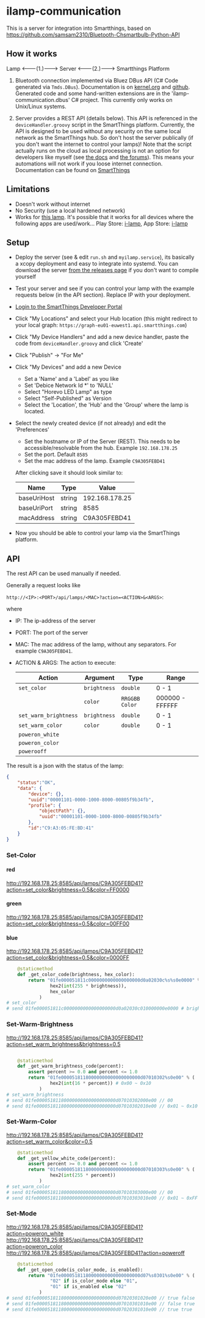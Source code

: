 # ilamp-communication

This is a server for integration into Smartthings, based on https://github.com/samsam2310/Bluetooth-Chsmartbulb-Python-API

## How it works

Lamp <---(1.)---> Server <---(2.)---> Smartthings Platform

1. Bluetooth connection implemented via Bluez DBus API (C# Code generated via `Tmds.DBus`). Documentation is on [kernel.org](https://git.kernel.org/pub/scm/bluetooth/bluez.git/tree/doc) and [github](https://github.com/RadiusNetworks/bluez/blob/master/doc/device-api.txt). Generated code and some hand-written extensions are in the 'ilamp-communication.dbus' C# project. This currently only works on Unix/Linux systems.

2. Server provides a REST API (details below). This API is referenced in the `deviceHandler.groovy` script in the SmartThings platform. Currently, the API is designed to be used without any security on the same local network as the SmartThings hub. So don't host the server publically (if you don't want the internet to control your lamps)! Note that the script actually runs on the cloud as local processing is not an option for developers like myself (see [the docs](https://community.smartthings.com/t/write-smartapp-to-run-locally/96808/2) and [the forums](https://support.smartthings.com/hc/en-us/articles/209979766-Local-processing)). This means your automations will not work if you loose internet connection. Documentation can be found on [SmartThings](https://docs.smartthings.com/en/latest/ref-docs/device-handler-ref.html)

## Limitations

- Doesn't work without internet
- No Security (use a local hardened network)
- Works for [this lamp](https://www.amazon.de/gp/product/B0774QKF8K/ref=ppx_yo_dt_b_asin_title_o02_s01?ie=UTF8&psc=1).
  It's possible that it works for all devices where the following apps are used/work... Play Store: [i-lamp](https://play.google.com/store/apps/details?id=com.chipsguide.app.colorbluetoothlamp.v3.changda.gp&hl=de), App Store: [i-lamp](https://itunes.apple.com/us/app/i-lamp/id1140789133?mt=8)

## Setup

- Deploy the server (see & edit `run.sh` and `myilamp.service`), its basically a xcopy deployment and easy to integrate into systemd. You can download the server [from the releases page](https://github.com/matthid/ilamp-communication/releases) if you don't want to compile yourself 
- Test your server and see if you can control your lamp with the example requests below (in the API section). Replace IP with your deployment.
- [Login to the SmartThings Developer Portal](https://graph.api.smartthings.com/)
- Click "My Locations" and select your Hub location (this might redirect to your local graph: `https://graph-eu01-euwest1.api.smartthings.com`)
- Click "My Device Handlers" and add a new device handler, paste the code from `deviceHandler.groovy` and click 'Create'
- Click "Publish" -> "For Me"
- Click "My Devices" and add a new Device
  - Set a 'Name' and a 'Label' as you like
  - Set 'Debice Network Id *' to 'NULL'
  - Select "Horevo LED Lamp" as type
  - Select "Self-Published" as Version
  - Select the 'Location', the 'Hub' and the 'Group' where the lamp is located.
- Select the newly created device (if not already) and edit the 'Preferences'
  - Set the hostname or IP of the Server (REST). This needs to be accessible/resolvable from the hub. Example `192.168.178.25`
  - Set the port. Default `8585`
  - Set the mac address of the lamp. Example `C9A305FEBD41`

  After clicking save it should look similar to:

  | Name | Type | Value |
  | ---- | ---- | ----- |
  | baseUriHost | string | 192.168.178.25 |
  | baseUriPort | string | 8585 |
  | macAddress | string | C9A305FEBD41 |

- Now you should be able to control your lamp via the SmartThings platform.

## API

The rest API can be used manually if needed.

Generally a request looks like

`http://<IP>:<PORT>/api/lamps/<MAC>?action=<ACTION>&<ARGS>`:

where

- IP: The ip-address of the server
- PORT: The port of the server
- MAC: The mac address of the lamp, without any separators. For example `C9A305FEBD41`.
- ACTION & ARGS: The action to execute:

  | Action | Argument | Type | Range |
  |--------|-----------|------|-------|
  | `set_color` | `brightness` | `double` | 0 - 1 |
  |   | `color` | `RRGGBB Color` | 000000 - FFFFFF |
  | `set_warm_brightness` | `brightness` | `double` | 0 - 1 |
  | `set_warm_color` | `color` | `double` | 0 - 1 |
  | `poweron_white` |  |  | |
  | `poweron_color` |  |  | |
  | `powerooff` |  |  | |

The result is a json with the status of the lamp:

```json
{
    "status":"OK",
    "data": {
        "device": {},
        "uuid":"00001101-0000-1000-8000-00805f9b34fb",
        "profile": {
            "objectPath": {},
            "uuid":"00001101-0000-1000-8000-00805f9b34fb"
        },
        "id":"C9:A3:05:FE:BD:41"
    }
}
```

### Set-Color

#### red
http://192.168.178.25:8585/api/lamps/C9A305FEBD41?action=set_color&brightness=0.5&color=FF0000
#### green
http://192.168.178.25:8585/api/lamps/C9A305FEBD41?action=set_color&brightness=0.5&color=00FF00
#### blue
http://192.168.178.25:8585/api/lamps/C9A305FEBD41?action=set_color&brightness=0.5&color=0000FF

```python
    @staticmethod
    def _get_color_code(brightness, hex_color):
        return "01fe000051811c0000000000000000000d0a02030c%s%s0e0000" % (
                hex2(int(255 * brightness)),
                hex_color
            )
# set_color
# send 01fe000051811c0000000000000000000d0a02030c010000000e0000 # brightness 01RRGGBB
```

### Set-Warm-Brightness

http://192.168.178.25:8585/api/lamps/C9A305FEBD41?action=set_warm_brightness&brightness=0.5

```python

    @staticmethod
    def _get_warm_brightness_code(percent):
        assert percent >= 0.0 and percent <= 1.0
        return "01fe00005181180000000000000000000d07010302%s0e00" % (
                hex2(int(16 * percent)) # 0x00 ~ 0x10
            )
# set_warm_brightness
# send 01fe00005181180000000000000000000d07010302000e00 // 00
# send 01fe00005181180000000000000000000d07010302010e00 // 0x01 ~ 0x10 ... hex2(int(16 * percent))
```

### Set-Warm-Color

http://192.168.178.25:8585/api/lamps/C9A305FEBD41?action=set_warm_color&color=0.5

```python
    @staticmethod
    def _get_yellow_white_code(percent):
        assert percent >= 0.0 and percent <= 1.0
        return "01fe00005181180000000000000000000d07010303%s0e00" % (
                hex2(int(255 * percent))
            )
# set_warm_color
# send 01fe00005181180000000000000000000d07010303000e00 // 00
# send 01fe00005181180000000000000000000d07010303010e00 // 0x01 ~ 0xFF ... hex2(int(255 * percent))
```

### Set-Mode

http://192.168.178.25:8585/api/lamps/C9A305FEBD41?action=poweron_white
http://192.168.178.25:8585/api/lamps/C9A305FEBD41?action=poweron_color
http://192.168.178.25:8585/api/lamps/C9A305FEBD41?action=poweroff

```python
    @staticmethod
    def _get_open_code(is_color_mode, is_enabled):
        return "01fe00005181180000000000000000000d07%s0301%s0e00" % (
                "02" if is_color_mode else "01",
                "01" if is_enabled else "02"
            )
# send 01fe00005181180000000000000000000d07020301020e00 // true false
# send 01fe00005181180000000000000000000d07010301010e00 // false true
# send 01fe00005181180000000000000000000d07020301010e00 // true true
```
